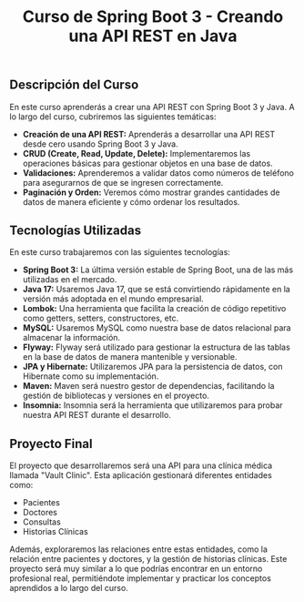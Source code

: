<header>
  <h1>Curso de Spring Boot 3 - Creando una API REST en Java</h1>
</header>

<section>
  <h2>Descripción del Curso</h2>
  <p>En este curso aprenderás a crear una API REST con Spring Boot 3 y Java. A lo largo del curso, cubriremos las siguientes temáticas:</p>
  
  <ul>
      <li><strong>Creación de una API REST:</strong> Aprenderás a desarrollar una API REST desde cero usando Spring Boot 3 y Java.</li>
      <li><strong>CRUD (Create, Read, Update, Delete):</strong> Implementaremos las operaciones básicas para gestionar objetos en una base de datos.</li>
      <li><strong>Validaciones:</strong> Aprenderemos a validar datos como números de teléfono para asegurarnos de que se ingresen correctamente.</li>
      <li><strong>Paginación y Orden:</strong> Veremos cómo mostrar grandes cantidades de datos de manera eficiente y cómo ordenar los resultados.</li>
  </ul>

  <h2>Tecnologías Utilizadas</h2>
  <p>En este curso trabajaremos con las siguientes tecnologías:</p>
  <ul>
      <li><strong>Spring Boot 3:</strong> La última versión estable de Spring Boot, una de las más utilizadas en el mercado.</li>
      <li><strong>Java 17:</strong> Usaremos Java 17, que se está convirtiendo rápidamente en la versión más adoptada en el mundo empresarial.</li>
      <li><strong>Lombok:</strong> Una herramienta que facilita la creación de código repetitivo como getters, setters, constructores, etc.</li>
      <li><strong>MySQL:</strong> Usaremos MySQL como nuestra base de datos relacional para almacenar la información.</li>
      <li><strong>Flyway:</strong> Flyway será utilizado para gestionar la estructura de las tablas en la base de datos de manera mantenible y versionable.</li>
      <li><strong>JPA y Hibernate:</strong> Utilizaremos JPA para la persistencia de datos, con Hibernate como su implementación.</li>
      <li><strong>Maven:</strong> Maven será nuestro gestor de dependencias, facilitando la gestión de bibliotecas y versiones en el proyecto.</li>
      <li><strong>Insomnia:</strong> Insomnia será la herramienta que utilizaremos para probar nuestra API REST durante el desarrollo.</li>
  </ul>

  <h2>Proyecto Final</h2>
  <p>El proyecto que desarrollaremos será una API para una clínica médica llamada "Vault Clinic". Esta aplicación gestionará diferentes entidades como:</p>
  <ul>
      <li>Pacientes</li>
      <li>Doctores</li>
      <li>Consultas</li>
      <li>Historias Clínicas</li>
  </ul>

  <p>Además, exploraremos las relaciones entre estas entidades, como la relación entre pacientes y doctores, y la gestión de historias clínicas. Este proyecto será muy similar a lo que podrías encontrar en un entorno profesional real, permitiéndote implementar y practicar los conceptos aprendidos a lo largo del curso.</p>
</section>
